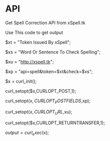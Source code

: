 API
===

Get Spell Correction API from xSpell.tk

Use This code to get output

$xt = "Token Issued By xSpell";

$xs = "Word Or Sentence To Check Spelling";

$xu = "http://xspell.tk";

$xp = "api=spell&token=$xt&check=$xs";

$x = curl_init();

curl_setopt($x,CURLOPT_POST,1);

curl_setopt($x,CURLOPT_POSTFIELDS,$xp);

curl_setopt($x,CURLOPT_URL,$xu);

curl_setopt($x,CURLOPT_RETURNTRANSFER,1);

$output = curl_exec($x);
